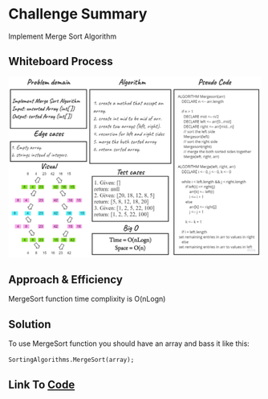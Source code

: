 # Challenge Summary
Implement Merge Sort Algorithm

## Whiteboard Process
![Merge Sort Whiteboard](./MergeSort.jpg)

## Approach & Efficiency
MergeSort function time complixity is O(nLogn)

## Solution
To use MergeSort function you should have an array and bass it like this:

``SortingAlgorithms.MergeSort(array);``

## Link To [Code](../../data-structures-project/SortingAlgorithms.cs) 
